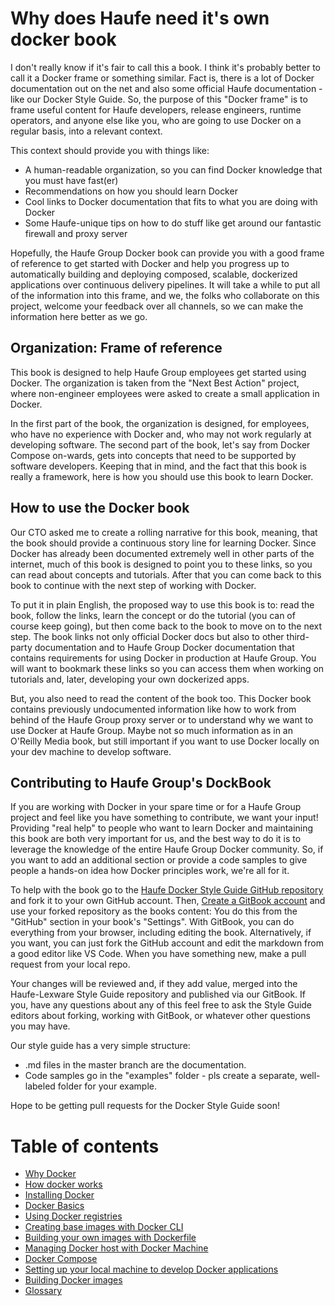 # Why does Haufe need it's own docker book

I don't really know if it's fair to call this a book. I think it's probably better to call it a Docker frame or  something similar. Fact is, there is a lot of Docker documentation out on the net and also some official Haufe documentation - like our Docker Style Guide. So, the purpose of this "Docker frame" is to frame useful content for Haufe developers, release engineers, runtime operators, and anyone else like you, who are going to use Docker on a regular basis, into a relevant context.

This context should provide you with things like:

* A human-readable organization, so you can find Docker knowledge that you must have fast\(er\)
* Recommendations on how you should learn Docker
* Cool links to Docker documentation that fits to what you are doing with Docker
* Some Haufe-unique tips on how to do stuff like get around our fantastic firewall and proxy server

Hopefully, the Haufe Group Docker book can provide you with a good frame of reference to get started with Docker and help you progress up to automatically building and deploying composed, scalable, dockerized applications over continuous delivery pipelines. It will take a while to put all of the information into this frame, and we, the folks who collaborate on this project, welcome your feedback over all channels, so we can make the information here better as we go.

## Organization: Frame of reference

This book is designed to help Haufe Group employees get started using Docker. The organization is taken from the "Next Best Action" project, where non-engineer employees were asked to create a small application in Docker.

In the first part of the book, the organization is designed, for employees, who have no experience with Docker and, who may not work regularly at developing software. The second part of the book, let's say from Docker Compose on-wards, gets into concepts that need to be supported by software developers. Keeping that in mind, and the fact that this book is really a framework, here is how you should use this book to learn Docker.

## How to use the Docker book

Our CTO asked me to create a rolling narrative for this book, meaning, that the book should provide a continuous story line for learning Docker. Since Docker has already been documented extremely well in other parts of the internet, much of this book is designed to point you to these links, so you can read about concepts and tutorials. After that you can come back to this book to continue with the next step of working with Docker.

To put it in plain English, the proposed way to use this book is to: read the book, follow the links, learn the concept or do the tutorial \(you can of course keep going\), but then come back to the book to move on to the next step. The book links not only official Docker docs but also to other third-party documentation and to Haufe Group Docker documentation that contains requirements for using Docker in production at Haufe Group. You will want to bookmark these links so you can access them when working on tutorials and, later, developing your own dockerized apps.

But, you also need to read the content of the book too. This Docker book contains previously undocumented information like how to work from behind of the Haufe Group proxy server or to understand why we want to use Docker at Haufe Group. Maybe not so much information as in an O'Reilly Media book, but still important if you want to use Docker locally on your dev machine to develop software.

## Contributing to Haufe Group's DockBook

If you are working with Docker in your spare time or for a Haufe Group project and feel like you have something to contribute, we want your input! Providing "real help" to people who want to learn Docker and maintaining this book are both very important for us, and the best way to do it is to leverage the knowledge of the entire Haufe Group Docker community. So, if you want to add an additional section or provide a code samples to give people a hands-on idea how Docker principles work, we're all for it.

To help with the book go to the [Haufe Docker Style Guide GitHub repository](https://github.com/Haufe-Lexware/docker-style-guide) and fork it to your own GitHub account. Then, [Create a GitBook account](https://www.gitbook.com) and use your forked repository as the books content: You do this from the "GitHub" section in your book's "Settings". With GitBook, you can do everything from your browser, including editing the book. Alternatively, if you want, you can just fork the GitHub account and edit the markdown from a good editor like VS Code. When you have something new, make a pull request from your local repo.

Your changes will be reviewed and, if they add value, merged into the Haufe-Lexware Style Guide repository and published via our GitBook. If you, have any questions about any of this feel free to ask the Style Guide editors about forking, working with GitBook, or whatever other questions you may have.

Our style guide has a very simple structure:

* .md files in the master branch are the documentation. 
* Code samples go in the "examples" folder - pls create a separate, well-labeled folder for your example.

Hope to be getting pull requests for the Docker Style Guide soon!

# Table of contents

* [Why Docker](why_docker.md)
* [How docker works](how_docker_works.md)
* [Installing Docker](installing_docker.md)
* [Docker Basics](docker_basics.md)
* [Using Docker registries](using_docker_registries.md)
* [Creating base images with Docker CLI](creating_base_images_with_docker_cli.md)
* [Building your own images with Dockerfile](building_your_own_images_with_dockerfile.md)
* [Managing Docker host with Docker Machine](managing_docker_hosts_with_docker_machine.md)
* [Docker Compose](docker_compose.md)
* [Setting up your local machine to develop Docker applications](setting-up-your-local-machine-to-develop-docker-applications.md)
* [Building Docker images](building_docker_infrastructure_and_applications.md)
* [Glossary](GLOSSARY.md)



